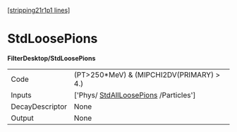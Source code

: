 [[stripping21r1p1 lines]](./stripping21r1p1-index)

# StdLoosePions

**FilterDesktop/StdLoosePions**

|                 |                                                                               |
|-----------------|-------------------------------------------------------------------------------|
| Code            | (PT\>250\*MeV) & (MIPCHI2DV(PRIMARY) \> 4.)                                   |
| Inputs          | ['Phys/ [StdAllLoosePions](./stripping21r1p1-stdallloosepions) /Particles'] |
| DecayDescriptor | None                                                                          |
| Output          | None                                                                          |
